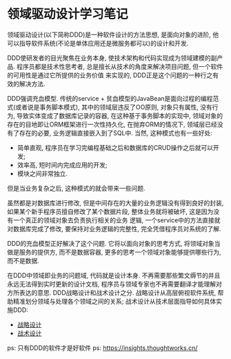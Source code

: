 

# 领域驱动设计学习笔记

领域驱动设计(以下简称DDD)是一种软件设计的方法思想, 是面向对象的进阶, 他可以指导软件系统(不论是单体应用还是微服务都可以)的设计和开发.

DDD使研发者的目光聚焦在业务本身, 使技术架构和代码实现成为领域建模的副产品. 程序员都是技术性思考者, 总是擅长从技术的角度来解决项目问题, 但一个软件的可用性是通过它所提供的业务价值
来实现的, DDD正是这个问题的一种行之有效的解决方法.

DDD强调充血模型. 传统的service + 贫血模型的JavaBean是面向过程的编程范式(或者说是事务脚本模式), 其中的领域层违反了OO原则, 对象只有属性, 没有行为, 导致实体变成了数据库记录的容器,
在这种基于事务脚本的实现中, 领域对象的存在的目地即让ORM框架进行一次性持久化, 在抛弃ORM的情况下, 领域层已经没有了存在的必要, 业务逻辑直接嵌入到了SQL中. 当然, 这种模式也有一些好处:

- 简单直观, 程序员在学习完编程基础之后和数据库的CRUD操作之后就可以开发; 
- 效率高, 短时间内完成应用的开发; 
- 模块之间非常独立.

但是当业务复杂之后, 这种模式的就会带来一些问题.

虽然都是对数据库进行修改, 但是中间存在的大量的业务逻辑没有得到良好的封装, 如果某个新手程序员擅自修改了某个数据片段, 整体业务就将被破坏, 这是因为没有一个真正的领域对象去负责执行相关的业务
逻辑, 一个service中的方法直接就对数据库完成了修改, 要保持对业务逻辑的完整性, 完全凭借程序员对系统的了解. 

DDD的充血模型正好解决了这个问题. 它将以面向对象的思考方式, 将领域对象当做是服务的提供方, 而不是数据容器, 更多的思考一个领域对象能够提供哪些行为, 而不是数据. 

在DDD中领域即业务的问题域, 代码就是设计本身. 不再需要那些繁文缛节的并且永远无法得到实时更新的设计文档, 程序员与领域专家也不再需要翻译才能理解对方所表达的意思. DDD战略设计和战术设计之分. 
战略设计从高层俯视软件系统, 帮助精准划分领域与处理各个领域之间的关系; 战术设计从技术层面指导如何具体实施DDD: 

- [战略设计](./stratgy.md)
- [战术设计](./tactics.md)


ps: 只有DDD的软件才是好软件
ps: https://insights.thoughtworks.cn/

 




